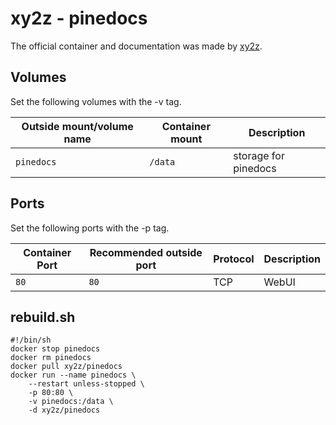 # xy2z - pinedocs

The official container and documentation was made by [xy2z](https://hub.docker.com/r/xy2z/pinedocs).

## Volumes

Set the following volumes with the -v tag.

| Outside mount/volume name | Container mount | Description          |
| ------------------------- | --------------- | -------------------- |
| `pinedocs`                | `/data`         | storage for pinedocs |

## Ports

Set the following ports with the -p tag.

| Container Port | Recommended outside port | Protocol | Description |
| -------------- | ------------------------ | -------- | ----------- |
| `80`           | `80`                     | TCP      | WebUI       |

## rebuild.sh

```shell
#!/bin/sh
docker stop pinedocs
docker rm pinedocs
docker pull xy2z/pinedocs
docker run --name pinedocs \
    --restart unless-stopped \
    -p 80:80 \
    -v pinedocs:/data \
    -d xy2z/pinedocs
```
